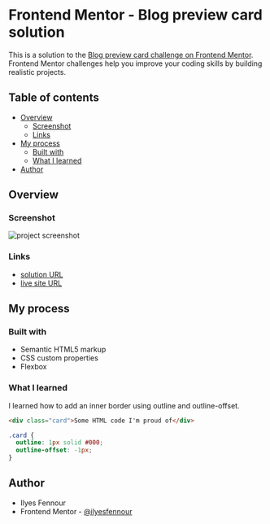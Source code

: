 # Frontend Mentor - Blog preview card solution

This is a solution to the [Blog preview card challenge on Frontend Mentor](https://www.frontendmentor.io/challenges/blog-preview-card-ckPaj01IcS). Frontend Mentor challenges help you improve your coding skills by building realistic projects. 

## Table of contents

- [Overview](#overview)
  - [Screenshot](#screenshot)
  - [Links](#links)
- [My process](#my-process)
  - [Built with](#built-with)
  - [What I learned](#what-i-learned)
- [Author](#author)

## Overview

### Screenshot

![project screenshot](https://github.com/ilyesfennour/Frontend-Mentor-02-Blog-preview-card-solution/blob/main/assets/images/Screenshot%20Blog%20preview%20card.png?raw=true)

### Links

- [solution URL](https://www.frontendmentor.io/solutions/responsive-blog-preview-card-0HVb_AEaos)
- [live site URL](https://ilyesfennour.github.io/Frontend-Mentor-02-Blog-preview-card-solution/)

## My process

### Built with

- Semantic HTML5 markup
- CSS custom properties
- Flexbox

### What I learned

I learned how to add an inner border using outline and outline-offset.

```html
<div class="card">Some HTML code I'm proud of</div>
```
```css
.card {
  outline: 1px solid #000;
  outline-offset: -1px;
}
```

## Author

- Ilyes Fennour
- Frontend Mentor - [@ilyesfennour](https://www.frontendmentor.io/profile/ilyesfennour)